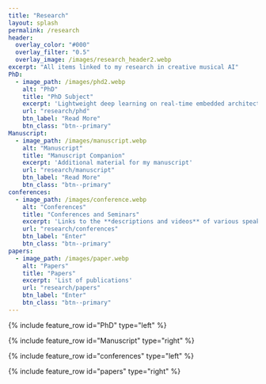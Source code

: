 ```yaml
---
title: "Research"
layout: splash
permalink: /research
header:
  overlay_color: "#000"
  overlay_filter: "0.5"
  overlay_image: /images/research_header2.webp
excerpt: "All items linked to my research in creative musical AI"
PhD:
  - image_path: /images/phd2.webp
    alt: "PhD"
    title: "PhD Subject"
    excerpt: 'Lightweight deep learning on real-time embedded architectures.'
    url: "research/phd"
    btn_label: "Read More"
    btn_class: "btn--primary"
Manuscript:
  - image_path: /images/manuscript.webp
    alt: "Manuscript"
    title: "Manuscript Companion"
    excerpt: 'Additional material for my manuscript'
    url: "research/manuscript"
    btn_label: "Read More"
    btn_class: "btn--primary"
conferences:
  - image_path: /images/conference.webp
    alt: "Conferences"
    title: "Conferences and Seminars"
    excerpt: 'Links to the **descriptions and videos** of various speaking intervention'
    url: "research/conferences"
    btn_label: "Enter"
    btn_class: "btn--primary"
papers:
  - image_path: /images/paper.webp
    alt: "Papers"
    title: "Papers"
    excerpt: 'List of publications'
    url: "research/papers"
    btn_label: "Enter"
    btn_class: "btn--primary"
---
```


{% include feature_row id="PhD" type="left" %}

{% include feature_row id="Manuscript" type="right" %}

{% include feature_row id="conferences" type="left" %}

{% include feature_row id="papers" type="right" %}
